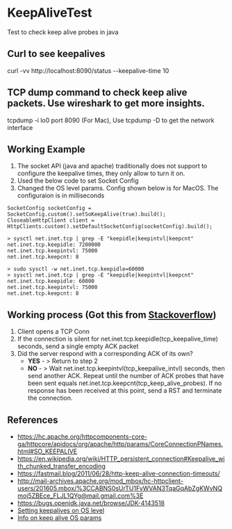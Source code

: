 # KeepAliveTest
Test to check keep alive probes in java


## Curl to see keepalives
curl -vv http://localhost:8090/status --keepalive-time 10

## TCP dump command to check keep alive packets. Use wireshark to get more insights.
tcpdump -i lo0 port 8090 (For Mac), Use tcpdump -D to get the network interface

## Working Example
1. The socket API (java and apache) traditionally does not support to configure the keepalive times, they only allow to turn it on.
2. Used the below code to set Socket Config
3. Changed the OS level params. Config shown below is for MacOS. The configuraion is in milliseconds

```
SocketConfig socketConfig = SocketConfig.custom().setSoKeepAlive(true).build();
CloseableHttpClient client = HttpClients.custom().setDefaultSocketConfig(socketConfig).build();
```

```
> sysctl net.inet.tcp | grep -E "keepidle|keepintvl|keepcnt"
net.inet.tcp.keepidle: 7200000
net.inet.tcp.keepintvl: 75000
net.inet.tcp.keepcnt: 8

> sudo sysctl -w net.inet.tcp.keepidle=60000
> sysctl net.inet.tcp | grep -E "keepidle|keepintvl|keepcnt"
net.inet.tcp.keepidle: 60000
net.inet.tcp.keepintvl: 75000
net.inet.tcp.keepcnt: 8
````

## Working process (Got this from [Stackoverflow](https://stackoverflow.com/questions/1480236/does-a-tcp-socket-connection-have-a-keep-alive#:~:text=Keep%2Dalive%20packets%20MUST%20only,too%20long%20for%20most%20applications.))
1. Client opens a TCP Conn
2. If the connection is silent for net.inet.tcp.keepidle(tcp_keepalive_time) seconds, send a single empty ACK packet
3. Did the server respond with a corresponding ACK of its own?
   -  **YES** - > Return to step 2
   -  **NO**  - > Wait net.inet.tcp.keepintvl(tcp_keepalive_intvl) seconds, then send another ACK. Repeat until the number of ACK probes that have been sent equals net.inet.tcp.keepcnt(tcp_keep_alive_probes). If no response has been received at this point, send a RST and terminate the connection.


## References 
- https://hc.apache.org/httpcomponents-core-ga/httpcore/apidocs/org/apache/http/params/CoreConnectionPNames.html#SO_KEEPALIVE
- https://en.wikipedia.org/wiki/HTTP_persistent_connection#Keepalive_with_chunked_transfer_encoding
- https://fastmail.blog/2011/06/28/http-keep-alive-connection-timeouts/
- http://mail-archives.apache.org/mod_mbox/hc-httpclient-users/201605.mbox/%3CCABNS0sUrTU1FvWVAN3TqaGqAbZgKWvNQmoj5ZBEce_FLJL1QYg@mail.gmail.com%3E
- https://bugs.openjdk.java.net/browse/JDK-4143518
- [Setting keepalives on OS level](https://www.gnugk.org/keepalive.html)
- [Info on keep alive OS params](https://stackoverflow.com/questions/1480236/does-a-tcp-socket-connection-have-a-keep-alive#:~:text=Keep%2Dalive%20packets%20MUST%20only,too%20long%20for%20most%20applications.)
